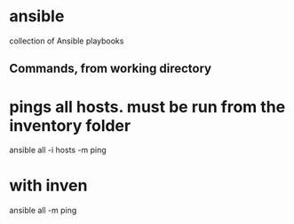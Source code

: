 # ansible
collection of Ansible playbooks

## Commands, from working directory 

# pings all hosts. must be run from the inventory folder
ansible all -i hosts -m ping

# with inven
ansible all -m ping
